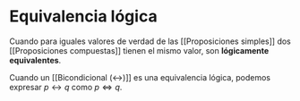 # Equivalencia lógica
Cuando para iguales valores de verdad de las [[Proposiciones simples]] dos [[Proposiciones compuestas]] tienen el mismo valor, son **lógicamente equivalentes**.

Cuando un [[Bicondicional (↔)]] es una equivalencia lógica, podemos expresar $p \leftrightarrow q$ como $p \Leftrightarrow q$.